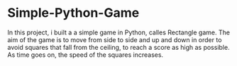 # Simple-Python-Game
In this project, i built a a simple game in Python, calles Rectangle game.
The aim of the game is to move from side to side and up and down in order to avoid squares that fall from the ceiling, to reach a score as high as possible. As time goes on, the speed of the squares increases.
